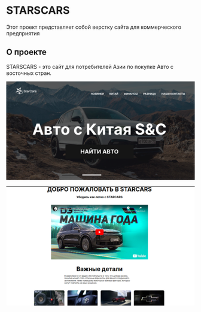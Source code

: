 # STARSCARS

Этот проект представляет собой верстку сайта для коммерческого предприятия

## О проекте

STARSCARS - это сайт для потребителей Азии по покупке Авто с восточных стран.



![Главный сайт пример](images/readme1.png)

![Пример2](images/readme2.png)
